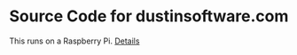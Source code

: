 # Source Code for dustinsoftware.com

This runs on a Raspberry Pi. [Details](https://github.com/dustinsoftware/RPI-Docker-ASPNetCore)

